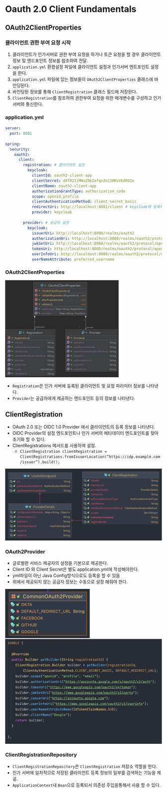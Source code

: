 # Oauth 2.0 Client Fundamentals

## OAuth2ClientProperties

### 클라이언트 권한 부여 요청 시작
1. 클라이언트가 인가서버로 권한 부여 요청을 하거나 토큰 요청을 할 경우 클라이언트 정보 및 엔드포인트 정보를 참조하여 전달.
2. `application.yml` 환경설정 파일에 클라이언트 설정과 인가서버 엔트포인트 설정을 한다.
3. `application.yml` 파일에 있는 정보들이 `OAuth2ClientProperties` 클래스에 바인딩된다.
4. 바인딩된 정보를 통해 `ClientRegistration` 클래스 필드에 저장된다.
5. `ClientRegistration`를 참조하여 권한부여 요청을 위한 매개변수를 구성하고 인가서버와 통신한다.


### application.yml
```yaml
server:
  port: 8081

spring:
  security:
    oauth2:
      client:
        registration: # 클라이언트 설정
          keycloak:
            clientId: oauth2-client-app
            clientSecret: dXf021lMWuZ9kZafqxZn230MvVEdROIo
            clientName: oauth2-client-app
            authorizationGrantType: authorization_code
            scope: openid,profile
            clientAuthenticationMethod: client_secret_basic
            redirectUri: http://localhost:8081/client # keycloak에 등록해줘야함
            provider: keycloak

        provider: # 공급자 설정
          keycloak:
            issuerUri: http://localhost:8080/realms/oauth2
            authorizationUri: http://localhost:8080/realms/oauth2/protocol/openid-connect/auth
            jwkSetUri: http://localhost:8080/realms/oauth2/protocol/openid-connect/certs
            tokenUri: http://localhost:8080/realms/oauth2/protocol/openid-connect/token
            userInfoUri: http://localhost:8080/realms/oauth2/protocol/openid-connect/userinfo
            userNameAttribute: preferred_username
```

### OAuth2ClientProperties
![img.png](./image/img6_2.png)

- `Registration`은 인가 서버에 등록된 클라이언트 및 요청 파라미터 정보를 나타낸다.
- `Provider`는 공급자에게 제공하는 엔드포인트 등의 정보를 나타낸다.

## ClientRegistration
- OAuth 2.0 또는 OIDC 1.0 Provider 에서 클라이언트의 등록 정보를 나타낸다.
- OIDC Provider의 설정 엔드포인트나 인가 서버의 메타데이터 엔드포인트를 찾아 초기화 할 수 있다.
- ClientRegistrations 메서드를 사용하여 설정.
  - `ClientRegistration clientRegistration = ClientRegistrations.fromIssuerLocation(“https://idp.example.com/issuer”).build();`

![img.png](./image/img6_4.png)


### OAuth2Provider
- 글로벌한 서비스 제공자의 설정을 기본으로 제공한다.
- Client ID 와 Client Secret은 별도 application.yml에 작성해야한다.
- yml파일이 아닌 Java Config방식으로도 등록을 할 수 있음
- 위에서 제공되지 않는 공급자 정보는 수동으로 설정 해줘야 한다.

![img.png](./image/img6_3.png)
![img.png](./image/img6_5.png)

### ClientRegistrationRepository
- `ClientRegistrationRepository`은 `ClientRegistration` 저장소 역할을 한다.
- 인가 서버에 일차적으로 저장된 클라이언트 등록 정보의 일부를 검색하는 기능을 제공.
- `ApplicationContext`내 `Bean`으로 등록되서 의존성 주입을통해서 사용 할 수 있다.